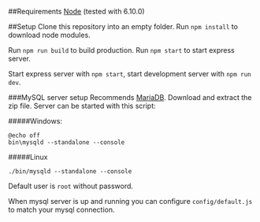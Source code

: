 ##Requirements
[Node](https://nodejs.org/en/) (tested with 6.10.0)

##Setup
Clone this repository into an empty folder. Run ``npm install`` to download node modules. 

Run ``npm run build`` to build production. Run ``npm start`` to start express server.

Start express server with ``npm start``, start development server with ``npm run dev``. 

###MySQL server setup
Recommends [MariaDB](https://downloads.mariadb.org/). Download and extract the zip file. Server can be started with this script: 

#####Windows:
```
@echo off
bin\mysqld --standalone --console
```
#####Linux
```
./bin/mysqld --standalone --console
```
Default user is ``root`` without password.

When mysql server is up and running you can configure ``config/default.js`` to match your mysql connection.